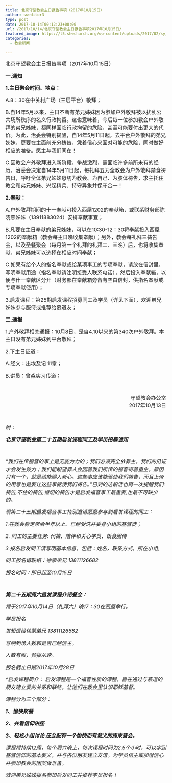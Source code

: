 ```yaml
---
title: 北京守望教会主日报告事项（2017年10月15日）
author: sweditor3
type: post
date: 2017-10-14T00:12:23+00:00
url: /2017/10/14/北京守望教会主日报告事项2017年10月15日/
featured_image: https://t5.shwchurch.org/wp-content/uploads/2017/02/sy_60686754239-789x288.jpg
categories:
  - 教会新闻

---
```

<span style="font-size: 12pt;">北京守望教会主日报告事项（2017年10月15日）</span>

<!--more-->

<span style="font-size: 12pt;"><strong>一.通知</strong></span>

<span style="font-size: 12pt;"><strong>1.主日聚会时间、地点：</strong></span>

<span style="font-size: 12pt;">A.8：30在中关村广场（三层平台）敬拜；</span>

<span style="font-size: 12pt;">B.自14年5月以来，主日不断有弟兄姊妹因为参加户外敬拜被以扰乱公共场所秩序的名义行政拘留。这也意味着，今后每一位参加教会户外敬拜的弟兄姊妹，都同样面临行政拘留的危险，甚至可能要付出更大的代价。为此，治委会特别提醒，自14年5月11日起，去平台户外敬拜的弟兄姊妹，更要在主面前充分祷告，凭着信心来面对可能的危险，同时做好相应的准备。愿主与我们同在！</span>

<span style="font-size: 12pt;">C.因教会户外敬拜进入新阶段，争战激烈，需面临许多前所未有的经历，治委会决定自14年5月11日起，每礼拜五为全教会为户外敬拜禁食祷告日，呼吁全体弟兄姊妹恳切为教会、为自己、为肢体祷告，求主托住教会和弟兄姊妹、兴起精兵、持守异象并保守合一！</span>

<span style="font-size: 12pt;"><strong>2.奉献：</strong></span>

<span style="font-size: 12pt;">A.户外敬拜期间的十一奉献可投入西屋1202的奉献箱，或联系财务部陈晓燕姊妹（13911883024）安排奉献事宜；</span>

<span style="font-size: 12pt;">B.凡要在主日奉献的弟兄姊妹，可以在10:30-12：30将奉献投入西屋1202的奉献箱（教会每主日晚收集奉献）；另外，教会每礼拜三祷告会，以及圣餐聚会（每月第一个礼拜的礼拜二、三晚）后，也将收集奉献，弟兄姊妹可以选择在相应时间奉献；</span>

<span style="font-size: 12pt;">C.如果有给个人的指名奉献或给某项事工的专项奉献，请放在信封里，写明奉献用途（指名奉献请注明接受人联系电话），然后投入奉献箱，以便与什一奉献区分开（财务部在奉献箱旁备有空白信封，供指名奉献或专项奉献使用）；</span>

<span style="font-size: 12pt;">3.启发课程：第25期启发课程招募同工及学员（详见下面），欢迎弟兄姊妹参与服侍或推荐给慕道友；</span>

<span style="font-size: 12pt;"><strong>二.通报</strong></span>

<span style="font-size: 12pt;">1.户外敬拜相关通报：10月8日，是自4.10以来的第340次户外敬拜。本主日没有弟兄姊妹到平台敬拜；</span>

<span style="font-size: 12pt;">2.下主日证道：</span>

<span style="font-size: 12pt;">A.经文：出埃及记 11章；</span>

<span style="font-size: 12pt;">B.讲员：曾淼实习传道；</span>

&nbsp;

<p style="text-align: right;">
  <span style="font-size: 12pt;">守望教会办公室</span><br /> <span style="font-size: 12pt;"> 2017年10月13日</span>
</p>

&nbsp;

<span style="font-size: 12pt;"><em>附：</em></span>

<span style="font-size: 12pt;"><em><strong>北京守望教会第二十五期启发课程同工及学员招募通知</strong></em></span>

&nbsp;

<span style="font-size: 12pt;"><em>&#8220;我们在传福音的事上是无能为力的；我们必须完全依靠主，我们的见证才会发生效力；我们能盼望罪人会因着我们所传的福音得着重生，原因只有一个，就是祂能赐人新心。这些事应该能驱使我们祷告，而且上帝的用意也是要让这些事驱使我们祷告。&#8221;巴刻的这段话也再一次提醒我们:祷告,不住的祷告,恒切的祷告才是启发福音事工最重要,也最不可缺少的。</em></span>

<span style="font-size: 12pt;"><em>现第二十五期启发福音事工特别邀请愿意参与到启发课程的同工：</em></span>

<span style="font-size: 12pt;"><em>1.在教会稳定聚会半年以上、已经受洗并委身小组的基督徒；</em></span>

<span style="font-size: 12pt;"><em>2. 同工的主要任务: 代祷、陪伴和关心学员、饭食服侍</em></span>

<span style="font-size: 12pt;"><em>3.报名启发同工请写明基本信息，包括：姓名，联系方式，所在小组;</em></span>

<span style="font-size: 12pt;"><em>同工报名请联络：徐蒙弟兄 13811126682</em></span>

<span style="font-size: 12pt;"><em>报名时间：即日起至10月15日</em></span>

&nbsp;

<span style="font-size: 12pt;"><em><strong>第二十五期周六启发课程介绍餐会：</strong></em></span>

<span style="font-size: 12pt;"><em>将于2017年10月14日（礼拜六）晚17：30在西屋举行。</em></span>

<span style="font-size: 12pt;"><em>学员报名</em></span>

<span style="font-size: 12pt;"><em>发短信给徐蒙弟兄 13811126682</em></span>

<span style="font-size: 12pt;"><em>写明到场人数和是否已经信主。</em></span>

<span style="font-size: 12pt;"><em>人数有限，预报从速。</em></span>

<span style="font-size: 12pt;"><em>报名截止日期2017年10月28日</em></span>

<span style="font-size: 12pt;"><em>*启发课程简介： 启发课程是一个福音性质的课程，旨在通过与慕道的朋友建立爱的关系和联结，让他们在教会里认识耶稣基督。 </em></span>
  
<span style="font-size: 12pt;"><em>课程分为三个部分：</em></span>

<span style="font-size: 12pt;"><em><strong>1、愉快聚餐</strong></em></span>

<span style="font-size: 12pt;"><em><strong>2、共看信仰讲座</strong></em></span>

<span style="font-size: 12pt;"><em><strong>3、轻松小组讨论 还会配有一个愉快而有意义的周末营会。</strong></em></span>

<span style="font-size: 12pt;"><em>课程将持续12周，每个周六晚上，每次课程时间为2.5个小时，可以学到基督信仰的基本要义，并与各位朋友建立友谊。为学员信主或加增信心并参加教会的团契做准备。</em></span>

<span style="font-size: 12pt;"><em>欢迎弟兄姊妹报名参加启发同工并推荐学员报名！</em></span>

&nbsp;